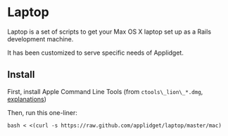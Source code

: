 Laptop
======

Laptop is a set of scripts to get your Max OS X laptop set up as a Rails development machine.

It has been customized to serve specific needs of Applidget.

Install
-------

First, install Apple Command Line Tools (from ```ctools\_lion\_*.dmg```, [explanations](http://kennethreitz.com/xcode-gcc-and-homebrew.html))

Then, run this one-liner:

    bash < <(curl -s https://raw.github.com/applidget/laptop/master/mac)
